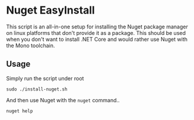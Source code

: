# Nuget EasyInstall

This script is an all-in-one setup for installing the Nuget package manager on linux platforms that don't provide it as a package. This should be used when you don't want to install .NET Core and would rather use Nuget with the Mono toolchain.

## Usage

Simply run the script under root

```
sudo ./install-nuget.sh
```

And then use Nuget with the `nuget` command..

```
nuget help
```